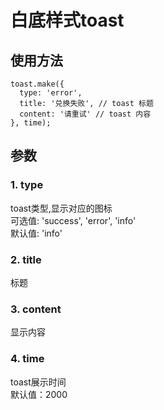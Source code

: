 # 白底样式toast

## 使用方法

```
toast.make({
  type: 'error', 
  title: '兑换失败', // toast 标题
  content: '请重试' // toast 内容
}, time);  
```
## 参数
### 1. type    
  toast类型,显示对应的图标  
  可选值: 'success', 'error', 'info'   
  默认值: 'info'   
### 2. title  
标题   
### 3. content
显示内容
### 4. time   
toast展示时间  
默认值：2000




